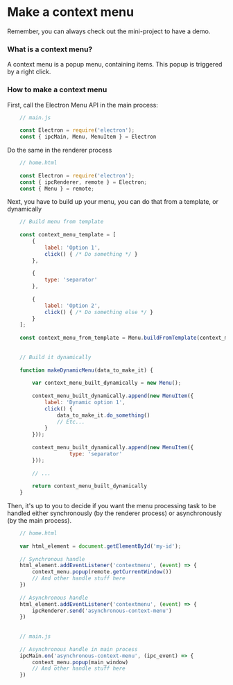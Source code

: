 # Make a context menu

Remember, you can always check out the mini-project to have a demo.


### What is a context menu?

A context menu is a popup menu, containing items. This popup is triggered by a right click.
 
### How to make a context menu


First, call the Electron Menu API in the main process:
    
```javascript
    // main.js
 
    const Electron = require('electron');
    const { ipcMain, Menu, MenuItem } = Electron
```

Do the same in the renderer process
    
```javascript
    // home.html
 
    const Electron = require('electron');
    const { ipcRenderer, remote } = Electron;
    const { Menu } = remote;
```

Next, you have to build up your menu, you can do that from a template, or dynamically

```javascript
    // Build menu from template
    
    const context_menu_template = [
        {
            label: 'Option 1',
            click() { /* Do something */ }
        },
        
        {
            type: 'separator'
        },
        
        {
            label: 'Option 2',
            click() { /* Do something else */ }
        }
    ];
    
    const context_menu_from_template = Menu.buildFromTemplate(context_menu_template);
    
    
    // Build it dynamically
    
    function makeDynamicMenu(data_to_make_it) {
        
        var context_menu_built_dynamically = new Menu();
        
        context_menu_built_dynamically.append(new MenuItem({
            label: 'Dynamic option 1',
            click() {
                data_to_make_it.do_something()
                // Etc... 
            }
        }));
        
        context_menu_built_dynamically.append(new MenuItem({
                    type: 'separator'
        }));
        
        // ...
        
        return context_menu_built_dynamically
    }
```

Then, it's up to you to decide if you want the menu processing task to be handled either synchronously (by the renderer process) or asynchronously (by the main process).


```javascript
    // home.html
    
    var html_element = document.getElementById('my-id');
    
    // Synchronous handle
    html_element.addEventListener('contextmenu', (event) => {
        context_menu.popup(remote.getCurrentWindow())
        // And other handle stuff here
    })
    
    // Asynchronous handle
    html_element.addEventListener('contextmenu', (event) => {
        ipcRenderer.send('asynchronous-context-menu')
    })
    
    
    // main.js
    
    // Asynchronous handle in main process
    ipcMain.on('asynchronous-context-menu', (ipc_event) => {
        context_menu.popup(main_window)
        // And other handle stuff here
    })
```